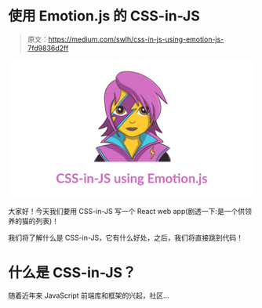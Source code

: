 # 使用 Emotion.js 的 CSS-in-JS

> 原文：<https://medium.com/swlh/css-in-js-using-emotion-js-7fd9836d2ff>

![](img/21bd50781db2fa0abcc027f53feed10c.png)

大家好！今天我们要用 CSS-in-JS 写一个 React web app(剧透一下:是一个供领养的猫的列表)！

我们将了解什么是 CSS-in-JS，它有什么好处，之后，我们将直接跳到代码！

# 什么是 CSS-in-JS？

随着近年来 JavaScript 前端库和框架的兴起，社区…
